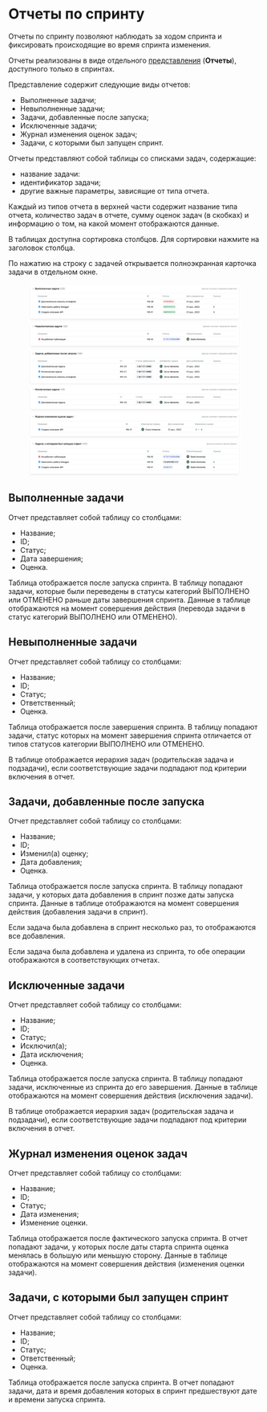# Отчеты по спринту

Отчеты по спринту позволяют наблюдать за ходом спринта и фиксировать происходящие во время спринта изменения.

Отчеты реализованы в виде отдельного [представления](https://docs.teamstorm.io/rukovodstva/rukovodstvo-polzovatelya-teamstorm/rabota-s-zadachami/predstavlenie-zadach) (**Отчеты**), доступного только в спринтах.

Представление содержит следующие виды отчетов:

* Выполненные задачи;
* Невыполненные задачи;
* Задачи, добавленные после запуска;
* Исключенные задачи;
* Журнал изменения оценок задач;
* Задачи, с которыми был запущен спринт.

Отчеты представляют собой таблицы со списками задач, содержащие:

* название задачи:
* идентификатор задачи;
* другие важные параметры, зависящие от типа отчета.

Каждый из типов отчета в верхней части содержит название типа отчета, количество задач в отчете, сумму оценок задач (в скобках) и информацию о том, на какой момент отображаются данные.

В таблицах доступна сортировка столбцов. Для сортировки нажмите на заголовок столбца.

По нажатию на строку с задачей открывается полноэкранная карточка задачи в отдельном окне.&#x20;

<figure><img src="../../../../../.gitbook/assets/изображение.png" alt=""><figcaption></figcaption></figure>

## Выполненные задачи

Отчет представляет собой таблицу со столбцами:

* Название;
* ID;
* Статус;
* Дата завершения;
* Оценка.

Таблица отображается после запуска спринта. В таблицу попадают задачи, которые были переведены в статусы категорий ВЫПОЛНЕНО или ОТМЕНЕНО раньше даты завершения спринта. Данные в таблице отображаются на момент совершения действия (перевода задачи в статус  категорий ВЫПОЛНЕНО или ОТМЕНЕНО).

## Невыполненные задачи

Отчет представляет собой таблицу со столбцами:

* Название;
* ID;
* Статус;
* Ответственный;
* Оценка.

Таблица отображается после завершения спринта. В таблицу попадают задачи, статус которых на момент завершения спринта отличается от типов статусов категории ВЫПОЛНЕНО или ОТМЕНЕНО.

В таблице отображается иерархия задач (родительская задача и подзадачи), если соответствующие задачи подпадают под критерии включения в отчет.

## Задачи, добавленные после запуска

Отчет представляет собой таблицу со столбцами:

* Название;
* ID;
* Изменил(а) оценку;
* Дата добавления;
* Оценка.

Таблица отображается после запуска спринта. В таблицу попадают задачи, у которых дата добавления в спринт позже даты запуска спринта. Данные в таблице отображаются на момент совершения действия (добавления задачи в спринт).&#x20;

Если задача была добавлена в спринт несколько раз, то отображаются все добавления.

Если задача была добавлена и удалена из спринта, то обе операции отображаются в соответствующих отчетах.

## Исключенные задачи

Отчет представляет собой таблицу со столбцами:

* Название;
* ID;
* Статус;
* Исключил(а);
* Дата исключения;
* Оценка.

Таблица отображается после запуска спринта. В таблицу попадают задачи, исключенные из спринта до его завершения. Данные в таблице отображаются на момент совершения действия (исключения задачи).

В таблице отображается иерархия задач (родительская задача и подзадачи), если соответствующие задачи подпадают под критерии включения в отчет.

## Журнал изменения оценок задач

Отчет представляет собой таблицу со столбцами:

* Название;
* ID;
* Статус;
* Дата изменения;
* Изменение оценки.

Таблица отображается после фактического запуска спринта. В отчет попадают задачи, у которых после даты старта спринта оценка менялась в большую или меньшую сторону. Данные в таблице отображаются на момент совершения действия (изменения оценки задачи).

## Задачи, с которыми был запущен спринт

Отчет представляет собой таблицу со столбцами:

* Название;
* ID;
* Статус;
* Ответственный;
* Оценка.&#x20;

Таблица отображается после запуска спринта. В отчет попадают задачи, дата и время добавления которых в спринт предшествуют дате и времени запуска спринта.


